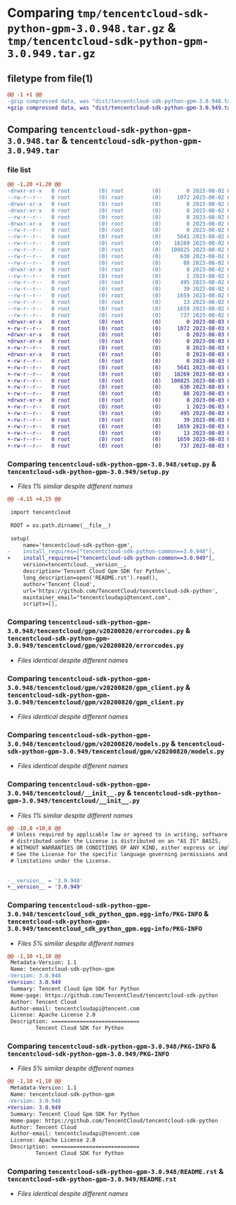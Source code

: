 # Comparing `tmp/tencentcloud-sdk-python-gpm-3.0.948.tar.gz` & `tmp/tencentcloud-sdk-python-gpm-3.0.949.tar.gz`

## filetype from file(1)

```diff
@@ -1 +1 @@
-gzip compressed data, was "dist/tencentcloud-sdk-python-gpm-3.0.948.tar", last modified: Wed Aug  2 00:30:37 2023, max compression
+gzip compressed data, was "dist/tencentcloud-sdk-python-gpm-3.0.949.tar", last modified: Thu Aug  3 00:26:53 2023, max compression
```

## Comparing `tencentcloud-sdk-python-gpm-3.0.948.tar` & `tencentcloud-sdk-python-gpm-3.0.949.tar`

### file list

```diff
@@ -1,20 +1,20 @@
-drwxr-xr-x   0 root         (0) root         (0)        0 2023-08-02 00:30:37.000000 tencentcloud-sdk-python-gpm-3.0.948/
--rw-r--r--   0 root         (0) root         (0)     1072 2023-08-02 00:30:37.000000 tencentcloud-sdk-python-gpm-3.0.948/setup.py
-drwxr-xr-x   0 root         (0) root         (0)        0 2023-08-02 00:30:37.000000 tencentcloud-sdk-python-gpm-3.0.948/tencentcloud/
-drwxr-xr-x   0 root         (0) root         (0)        0 2023-08-02 00:30:37.000000 tencentcloud-sdk-python-gpm-3.0.948/tencentcloud/gpm/
--rw-r--r--   0 root         (0) root         (0)        0 2023-08-02 00:30:37.000000 tencentcloud-sdk-python-gpm-3.0.948/tencentcloud/gpm/__init__.py
-drwxr-xr-x   0 root         (0) root         (0)        0 2023-08-02 00:30:37.000000 tencentcloud-sdk-python-gpm-3.0.948/tencentcloud/gpm/v20200820/
--rw-r--r--   0 root         (0) root         (0)        0 2023-08-02 00:30:37.000000 tencentcloud-sdk-python-gpm-3.0.948/tencentcloud/gpm/v20200820/__init__.py
--rw-r--r--   0 root         (0) root         (0)     5641 2023-08-02 00:30:37.000000 tencentcloud-sdk-python-gpm-3.0.948/tencentcloud/gpm/v20200820/errorcodes.py
--rw-r--r--   0 root         (0) root         (0)    18269 2023-08-02 00:30:37.000000 tencentcloud-sdk-python-gpm-3.0.948/tencentcloud/gpm/v20200820/gpm_client.py
--rw-r--r--   0 root         (0) root         (0)   100825 2023-08-02 00:30:37.000000 tencentcloud-sdk-python-gpm-3.0.948/tencentcloud/gpm/v20200820/models.py
--rw-r--r--   0 root         (0) root         (0)      630 2023-08-02 00:30:37.000000 tencentcloud-sdk-python-gpm-3.0.948/tencentcloud/__init__.py
--rw-r--r--   0 root         (0) root         (0)       88 2023-08-02 00:30:37.000000 tencentcloud-sdk-python-gpm-3.0.948/setup.cfg
-drwxr-xr-x   0 root         (0) root         (0)        0 2023-08-02 00:30:37.000000 tencentcloud-sdk-python-gpm-3.0.948/tencentcloud_sdk_python_gpm.egg-info/
--rw-r--r--   0 root         (0) root         (0)        1 2023-08-02 00:30:37.000000 tencentcloud-sdk-python-gpm-3.0.948/tencentcloud_sdk_python_gpm.egg-info/dependency_links.txt
--rw-r--r--   0 root         (0) root         (0)      495 2023-08-02 00:30:37.000000 tencentcloud-sdk-python-gpm-3.0.948/tencentcloud_sdk_python_gpm.egg-info/SOURCES.txt
--rw-r--r--   0 root         (0) root         (0)       39 2023-08-02 00:30:37.000000 tencentcloud-sdk-python-gpm-3.0.948/tencentcloud_sdk_python_gpm.egg-info/requires.txt
--rw-r--r--   0 root         (0) root         (0)     1659 2023-08-02 00:30:37.000000 tencentcloud-sdk-python-gpm-3.0.948/tencentcloud_sdk_python_gpm.egg-info/PKG-INFO
--rw-r--r--   0 root         (0) root         (0)       13 2023-08-02 00:30:37.000000 tencentcloud-sdk-python-gpm-3.0.948/tencentcloud_sdk_python_gpm.egg-info/top_level.txt
--rw-r--r--   0 root         (0) root         (0)     1659 2023-08-02 00:30:37.000000 tencentcloud-sdk-python-gpm-3.0.948/PKG-INFO
--rw-r--r--   0 root         (0) root         (0)      737 2023-08-02 00:30:37.000000 tencentcloud-sdk-python-gpm-3.0.948/README.rst
+drwxr-xr-x   0 root         (0) root         (0)        0 2023-08-03 00:26:53.000000 tencentcloud-sdk-python-gpm-3.0.949/
+-rw-r--r--   0 root         (0) root         (0)     1072 2023-08-03 00:26:53.000000 tencentcloud-sdk-python-gpm-3.0.949/setup.py
+drwxr-xr-x   0 root         (0) root         (0)        0 2023-08-03 00:26:53.000000 tencentcloud-sdk-python-gpm-3.0.949/tencentcloud/
+drwxr-xr-x   0 root         (0) root         (0)        0 2023-08-03 00:26:53.000000 tencentcloud-sdk-python-gpm-3.0.949/tencentcloud/gpm/
+-rw-r--r--   0 root         (0) root         (0)        0 2023-08-03 00:26:53.000000 tencentcloud-sdk-python-gpm-3.0.949/tencentcloud/gpm/__init__.py
+drwxr-xr-x   0 root         (0) root         (0)        0 2023-08-03 00:26:53.000000 tencentcloud-sdk-python-gpm-3.0.949/tencentcloud/gpm/v20200820/
+-rw-r--r--   0 root         (0) root         (0)        0 2023-08-03 00:26:53.000000 tencentcloud-sdk-python-gpm-3.0.949/tencentcloud/gpm/v20200820/__init__.py
+-rw-r--r--   0 root         (0) root         (0)     5641 2023-08-03 00:26:53.000000 tencentcloud-sdk-python-gpm-3.0.949/tencentcloud/gpm/v20200820/errorcodes.py
+-rw-r--r--   0 root         (0) root         (0)    18269 2023-08-03 00:26:53.000000 tencentcloud-sdk-python-gpm-3.0.949/tencentcloud/gpm/v20200820/gpm_client.py
+-rw-r--r--   0 root         (0) root         (0)   100825 2023-08-03 00:26:53.000000 tencentcloud-sdk-python-gpm-3.0.949/tencentcloud/gpm/v20200820/models.py
+-rw-r--r--   0 root         (0) root         (0)      630 2023-08-03 00:26:53.000000 tencentcloud-sdk-python-gpm-3.0.949/tencentcloud/__init__.py
+-rw-r--r--   0 root         (0) root         (0)       88 2023-08-03 00:26:53.000000 tencentcloud-sdk-python-gpm-3.0.949/setup.cfg
+drwxr-xr-x   0 root         (0) root         (0)        0 2023-08-03 00:26:53.000000 tencentcloud-sdk-python-gpm-3.0.949/tencentcloud_sdk_python_gpm.egg-info/
+-rw-r--r--   0 root         (0) root         (0)        1 2023-08-03 00:26:53.000000 tencentcloud-sdk-python-gpm-3.0.949/tencentcloud_sdk_python_gpm.egg-info/dependency_links.txt
+-rw-r--r--   0 root         (0) root         (0)      495 2023-08-03 00:26:53.000000 tencentcloud-sdk-python-gpm-3.0.949/tencentcloud_sdk_python_gpm.egg-info/SOURCES.txt
+-rw-r--r--   0 root         (0) root         (0)       39 2023-08-03 00:26:53.000000 tencentcloud-sdk-python-gpm-3.0.949/tencentcloud_sdk_python_gpm.egg-info/requires.txt
+-rw-r--r--   0 root         (0) root         (0)     1659 2023-08-03 00:26:53.000000 tencentcloud-sdk-python-gpm-3.0.949/tencentcloud_sdk_python_gpm.egg-info/PKG-INFO
+-rw-r--r--   0 root         (0) root         (0)       13 2023-08-03 00:26:53.000000 tencentcloud-sdk-python-gpm-3.0.949/tencentcloud_sdk_python_gpm.egg-info/top_level.txt
+-rw-r--r--   0 root         (0) root         (0)     1659 2023-08-03 00:26:53.000000 tencentcloud-sdk-python-gpm-3.0.949/PKG-INFO
+-rw-r--r--   0 root         (0) root         (0)      737 2023-08-03 00:26:53.000000 tencentcloud-sdk-python-gpm-3.0.949/README.rst
```

### Comparing `tencentcloud-sdk-python-gpm-3.0.948/setup.py` & `tencentcloud-sdk-python-gpm-3.0.949/setup.py`

 * *Files 1% similar despite different names*

```diff
@@ -4,15 +4,15 @@
 
 import tencentcloud
 
 ROOT = os.path.dirname(__file__)
 
 setup(
     name='tencentcloud-sdk-python-gpm',
-    install_requires=["tencentcloud-sdk-python-common==3.0.948"],
+    install_requires=["tencentcloud-sdk-python-common==3.0.949"],
     version=tencentcloud.__version__,
     description='Tencent Cloud Gpm SDK for Python',
     long_description=open('README.rst').read(),
     author='Tencent Cloud',
     url='https://github.com/TencentCloud/tencentcloud-sdk-python',
     maintainer_email="tencentcloudapi@tencent.com",
     scripts=[],
```

### Comparing `tencentcloud-sdk-python-gpm-3.0.948/tencentcloud/gpm/v20200820/errorcodes.py` & `tencentcloud-sdk-python-gpm-3.0.949/tencentcloud/gpm/v20200820/errorcodes.py`

 * *Files identical despite different names*

### Comparing `tencentcloud-sdk-python-gpm-3.0.948/tencentcloud/gpm/v20200820/gpm_client.py` & `tencentcloud-sdk-python-gpm-3.0.949/tencentcloud/gpm/v20200820/gpm_client.py`

 * *Files identical despite different names*

### Comparing `tencentcloud-sdk-python-gpm-3.0.948/tencentcloud/gpm/v20200820/models.py` & `tencentcloud-sdk-python-gpm-3.0.949/tencentcloud/gpm/v20200820/models.py`

 * *Files identical despite different names*

### Comparing `tencentcloud-sdk-python-gpm-3.0.948/tencentcloud/__init__.py` & `tencentcloud-sdk-python-gpm-3.0.949/tencentcloud/__init__.py`

 * *Files 1% similar despite different names*

```diff
@@ -10,8 +10,8 @@
 # Unless required by applicable law or agreed to in writing, software
 # distributed under the License is distributed on an "AS IS" BASIS,
 # WITHOUT WARRANTIES OR CONDITIONS OF ANY KIND, either express or implied.
 # See the License for the specific language governing permissions and
 # limitations under the License.
 
 
-__version__ = '3.0.948'
+__version__ = '3.0.949'
```

### Comparing `tencentcloud-sdk-python-gpm-3.0.948/tencentcloud_sdk_python_gpm.egg-info/PKG-INFO` & `tencentcloud-sdk-python-gpm-3.0.949/tencentcloud_sdk_python_gpm.egg-info/PKG-INFO`

 * *Files 5% similar despite different names*

```diff
@@ -1,10 +1,10 @@
 Metadata-Version: 1.1
 Name: tencentcloud-sdk-python-gpm
-Version: 3.0.948
+Version: 3.0.949
 Summary: Tencent Cloud Gpm SDK for Python
 Home-page: https://github.com/TencentCloud/tencentcloud-sdk-python
 Author: Tencent Cloud
 Author-email: tencentcloudapi@tencent.com
 License: Apache License 2.0
 Description: ============================
         Tencent Cloud SDK for Python
```

### Comparing `tencentcloud-sdk-python-gpm-3.0.948/PKG-INFO` & `tencentcloud-sdk-python-gpm-3.0.949/PKG-INFO`

 * *Files 5% similar despite different names*

```diff
@@ -1,10 +1,10 @@
 Metadata-Version: 1.1
 Name: tencentcloud-sdk-python-gpm
-Version: 3.0.948
+Version: 3.0.949
 Summary: Tencent Cloud Gpm SDK for Python
 Home-page: https://github.com/TencentCloud/tencentcloud-sdk-python
 Author: Tencent Cloud
 Author-email: tencentcloudapi@tencent.com
 License: Apache License 2.0
 Description: ============================
         Tencent Cloud SDK for Python
```

### Comparing `tencentcloud-sdk-python-gpm-3.0.948/README.rst` & `tencentcloud-sdk-python-gpm-3.0.949/README.rst`

 * *Files identical despite different names*


